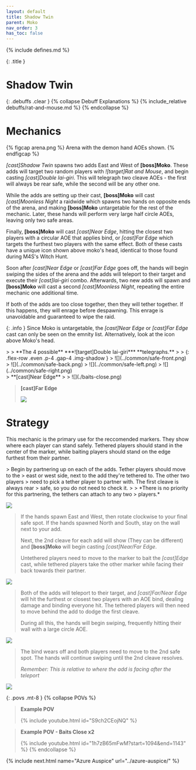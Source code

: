 ```yaml
---
layout: default
title: Shadow Twin
parent: Moko
nav_order: 3
has_toc: false
---
```


{% include defines.md %}

{: .title }
# Shadow Twin

{: .debuffs .clear }
{% collapse Debuff Explanations %}
{% include_relative debuffs/rat-and-mouse.md %}
{% endcollapse %}

# Mechanics

{% figcap arena.png %}
Arena with the demon hand AOEs shown.
{% endfigcap %}

*[cast]Shadow Twin* spawns two adds East and West of **[boss]Moko**. These adds
will target two random players with *![target]Rat and Mouse*, and begin casting
*[cast]Double Iai-giri*. This will telegraph two cleave AOEs - the first will
always be rear safe, while the second will be any other one.

While the adds are setting up their cast, **[boss]Moko** will cast
*[cast]Moonless Night* a raidwide which spawns two hands on opposite ends of the
arena, and making **[boss]Moko** untargetable for the rest of the mechanic. Later,
these hands will perform very large half circle AOEs, leaving only two safe
areas.

Finally, **[boss]Moko** will cast *[cast]Near Edge*, hitting the closest two
players with a circular AOE that applies bind, or *[cast]Far Edge* which targets
the furthest two players with the same effect. Both of these casts have a unique
icon shown above moko's head, identical to those found during M4S's Witch Hunt.

Soon after *[cast]Near Edge* or *[cast]Far Edge* goes off, the hands will begin
swiping the sides of the arena and the adds will teleport to their target and
execute their *[cast]Iai-giri* combo. Afterwards, two new adds will spawn and
**[boss]Moko** will cast a second *[cast]Moonless Night*, repeating the entire
mechanic one additional time.

If both of the adds are too close together, then they will tether together. If
this happens, they will enrage before despawning. This enrage is unavoidable and
guaranteed to wipe the raid.

{: .info }
Since Moko is untargetable, the *[cast]Near Edge* or *[cast]Far Edge* cast can
only be seen on the emnity list. Alternatively, look at the icon above Moko's
head.

<div class="column-grid" markdown="1">
> > **The 4 possible** ***![target]Double Iai-giri*** **telegraphs.**
>
> {: .flex-row .even .p-4 .gap-4 .img-shadow }
> ![](../common/safe-front.png)
> ![](../common/safe-back.png)
> ![](../common/safe-left.png)
> ![](../common/safe-right.png)
</div>

<div class="column-grid mt-4" markdown="1">
> **[cast]Near Edge**
>
> ![](./baits-close.png)

> **[cast]Far Edge**
>
> ![](./baits-far.png)
</div>

# Strategy

This mechanic is the primary use for the reccomended markers. They show where
each player can stand safely. Tethered players should stand in the center of
the marker, while baiting players should stand on the edge furthest from their
partner.

<div class="strats-grid" markdown="1">
> Begin by partnering up on each of the adds. Tether players should move to the
> east or west side, next to the add they're tethered to. The other two players
> need to pick a tether player to partner with. The first cleave is always rear
> safe, so you do not need to check it.
>
> *There is no priority for this partnering, the tethers can attach to any two
> players.*

![](./timeline-1.png)

> If the hands spawn East and West, then rotate clockwise to your final safe
> spot. If the hands spawned North and South, stay on the wall next to your add.
>
> Next, the 2nd cleave for each add will show (They can be different) and
> **[boss]Moko** will begin casting *[cast]Near/Far Edge*.
>
> Untethered players need to move to the marker to bait the *[cast]Edge* cast,
> while tethered players take the other marker while facing their back towards
> their partner.

![](./timeline-2.png)

> Both of the adds will teleport to their target, and *[cast]Far/Near Edge* will
> hit the furthest or closest two players with an AOE bind, dealing damage and
> binding everyone hit. The tethered players will then need to move behind the
> add to dodge the first cleave.
>
> During all this, the hands will begin swiping, frequently hitting their
> wall with a large circle AOE.

![](./timeline-3.png)

> The bind wears off and both players need to move to the 2nd safe spot. The
> hands will continue swiping until the 2nd cleave resolves.
>
> *Remember: This is relative to where the add is facing after the teleport*

![](./timeline-4.png)
</div>

{: .povs .mt-8 }
{% collapse POVs %}
> **Example POV**
>
> {% include youtube.html id="S9ch2CEojNQ" %}

> **Example POV - Baits Close x2**
>
> {% include youtube.html id="1h7zB65mFwM?start=1094&end=1143" %}
{% endcollapse %}

{% include next.html name="Azure Auspice" url="../azure-auspice/" %}
